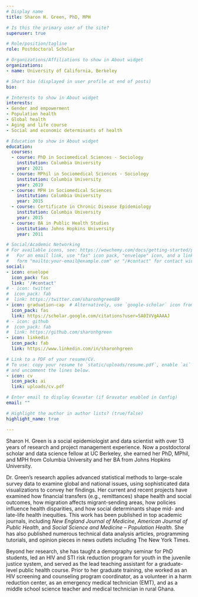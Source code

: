 ```yaml
---
# Display name
title: Sharon H. Green, PhD, MPH

# Is this the primary user of the site?
superuser: true

# Role/position/tagline
role: Postdoctoral Scholar

# Organizations/Affiliations to show in About widget
organizations:
- name: University of California, Berkeley

# Short bio (displayed in user profile at end of posts)
bio:

# Interests to show in About widget
interests:
- Gender and empowerment
- Population health
- Global health
- Aging and life course
- Social and economic determinants of health

# Education to show in About widget
education:
  courses:
  - course: PhD in Sociomedical Sciences - Sociology
    institution: Columbia University
    year: 2021
  - course: MPhil in Sociomedical Sciences - Sociology
    institution: Columbia University
    year: 2019
  - course: MPH in Sociomedical Sciences
    institution: Columbia University
    year: 2015
  - course: Certificate in Chronic Disease Epidemiology
    institution: Columbia University
    year: 2015
  - course: BA in Public Health Studies
    institution: Johns Hopkins University
    year: 2011

# Social/Academic Networking
# For available icons, see: https://wowchemy.com/docs/getting-started/page-builder/#icons
#   For an email link, use "fas" icon pack, "envelope" icon, and a link in the
#   form "mailto:your-email@example.com" or "/#contact" for contact widget.
social:
- icon: envelope
  icon_pack: fas
  link: '/#contact'
# - icon: twitter
#  icon_pack: fab
#  link: https://twitter.com/sharonhgreen89
- icon: graduation-cap  # Alternatively, use `google-scholar` icon from `ai` icon pack
  icon_pack: fas
  link: https://scholar.google.com/citations?user=5A0IVVgAAAAJ
# - icon: github
#  icon_pack: fab
#  link: https://github.com/sharonhgreen
- icon: linkedin
  icon_pack: fab
  link: https://www.linkedin.com/in/sharonhgreen

# Link to a PDF of your resume/CV.
# To use: copy your resume to `static/uploads/resume.pdf`, enable `ai` icons in `params.toml`, 
# and uncomment the lines below.
- icon: cv
  icon_pack: ai
  link: uploads/cv.pdf

# Enter email to display Gravatar (if Gravatar enabled in Config)
email: ""

# Highlight the author in author lists? (true/false)
highlight_name: true

---
```


Sharon H. Green is a social epidemiologist and data scientist with over 13 years of research and project management experience. Now a postdoctoral scholar and data science fellow at UC Berkeley, she earned her PhD, MPhil, and MPH from Columbia University and her BA from Johns Hopkins University. 

Dr. Green’s research applies advanced statistical methods to large-scale survey data to examine global and national issues, using sophisticated data visualizations to convey her findings. Her current and recent projects have examined how financial transfers (e.g., remittances) shape health and social outcomes, how migration affects migrant-sending areas, how policies influence health disparities, and how social determinants shape mid- and late-life health inequities. This work has been published in top academic journals, including *New England Journal of Medicine*, *American Journal of Public Health*, and *Social Science and Medicine – Population Health*. She has also published numerous technical data analysis articles, programming tutorials, and opinion pieces in news outlets including The New York Times. 

Beyond her research, she has taught a demography seminar for PhD students, led an HIV and STI risk reduction program for youth in the juvenile justice system, and served as the lead teaching assistant for a graduate-level public health course. Prior to her graduate training, she worked as an HIV screening and counseling program coordinator, as a volunteer in a harm reduction center, as an emergency medical technician (EMT), and as a middle school science teacher and medical technician in rural Ghana.


<!-- Global site tag (gtag.js) - Google Analytics -->
<script async src="https://www.googletagmanager.com/gtag/js?id=G-C1T2Q3D21K"></script>
<script>
  window.dataLayer = window.dataLayer || [];
  function gtag(){dataLayer.push(arguments);}
  gtag('js', new Date());

  gtag('config', 'G-C1T2Q3D21K');
</script>
